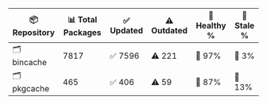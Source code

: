 | 📦 Repository | 📊 Total Packages | ✅ Updated | ⚠️ Outdated | 💚 Healthy % | 🔴 Stale % |
|---------------|-------------------|------------|-------------|-------------|------------|
| 🗂️ bincache | 7817 | ✅ 7596 | ⚠️ 221 | 💚 97% | 🔴 3% |
| 🗂️ pkgcache | 465 | ✅ 406 | ⚠️ 59 | 💚 87% | 🔴 13% |
